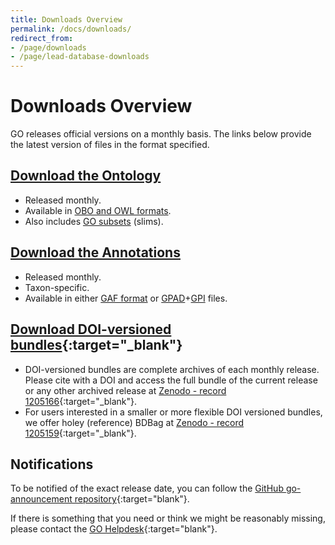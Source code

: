 ```yaml
---
title: Downloads Overview
permalink: /docs/downloads/
redirect_from: 
- /page/downloads
- /page/lead-database-downloads
---
```


# Downloads Overview
GO releases official versions on a monthly basis.  The links below provide the latest version of files in the format specified.

## [Download the Ontology](/docs/download-ontology/ "Download Ontology")
+ Released monthly.
+ Available in [OBO and OWL formats](/docs/go-file-format-guide/ "OBO and OWL formats").
+ Also includes [GO subsets](/docs/go-subset-guide/ "GO subsets") (slims).

## [Download the Annotations](/docs/download-go-annotations/ "Download GO annotations")
+ Released monthly.
+ Taxon-specific.
+ Available in either [GAF format](/docs/go-annotation-file-gaf-format-21/ "GAF format") or [GPAD](/docs/gene-product-association-data-gpad-format/ "GPAD format")+[GPI](/docs/gene-product-information-gpi-format/ "GPI files") files. 

<!--Versioned and browsable releases are available at <a href="http://release.geneontology.org">http://release.geneontology.org</a>.
We make new versions available approximately every month.-->

<!--The site <a href="http://current.geneontology.org">http://current.geneontology.org</a> is always the last official release made available at <a href="http://release.geneontology.org">http://release.geneontology.org</a>.-->

<!--We will soon add more documentation about the structure of these repositories.-->

## [Download DOI-versioned bundles](https://doi.org/10.5281/zenodo.1205166 "DOI versioned BDBag"){:target="_blank"}

+ DOI-versioned bundles are complete archives of each monthly release. Please cite with a DOI and access the full bundle of the current release or any other archived release at [Zenodo - record 1205166](https://doi.org/10.5281/zenodo.1205166 "DOI versioned BDBag"){:target="_blank"}.
+ For users interested in a smaller or more flexible DOI versioned bundles, we offer holey (reference) BDBag at [Zenodo - record 1205159](https://doi.org/10.5281/zenodo.1205159 "DOI versioned holey BDBag"){:target="_blank"}.

## Notifications
To be notified of the exact release date, you can follow the [GitHub go-announcement repository](https://github.com/geneontology/go-announcements "GO announcements"){:target="blank"}.

If there is something that you need or think we might be reasonably missing, please contact the [GO Helpdesk](http://help.geneontology.org "contact us"){:target="blank"}.
